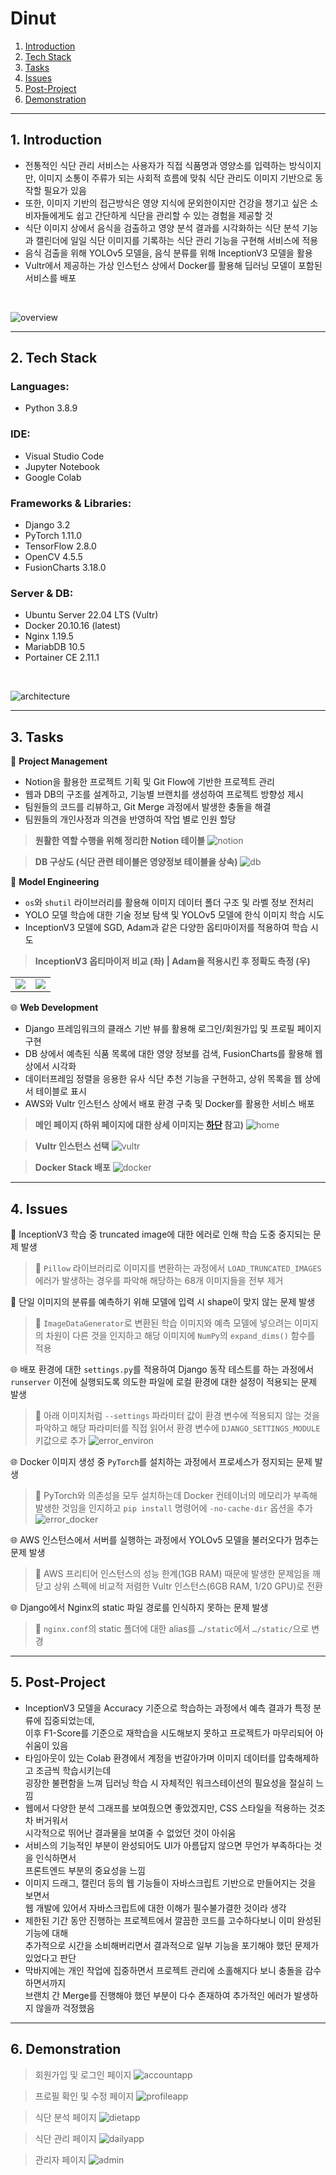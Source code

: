 # Dinut
1. [Introduction](#1-introduction)
2. [Tech Stack](#2-tech-stack)
3. [Tasks](#3-tasks)
4. [Issues](#4-issues)
5. [Post-Project](#5-post-project)
6. [Demonstration](#6-demonstration)

---

## 1. Introduction
- 전통적인 식단 관리 서비스는 사용자가 직접 식품명과 영양소를 입력하는 방식이지만,
이미지 소통이 주류가 되는 사회적 흐름에 맞춰 식단 관리도 이미지 기반으로 동작할 필요가 있음
- 또한, 이미지 기반의 접근방식은 영양 지식에 문외한이지만 건강을 챙기고 싶은 소비자들에게도
쉽고 간단하게 식단을 관리할 수 있는 경험을 제공할 것
- 식단 이미지 상에서 음식을 검출하고 영양 분석 결과를 시각화하는 식단 분석 기능과
캘린더에 일일 식단 이미지를 기록하는 식단 관리 기능을 구현해 서비스에 적용
- 음식 검출을 위해 YOLOv5 모델을, 음식 분류를 위해 InceptionV3 모델을 활용
- Vultr에서 제공하는 가상 인스턴스 상에서 Docker를 활용해 딥러닝 모델이 포함된 서비스를 배포

<br>

![overview](.images/04_dietapp.webp)

---

## 2. Tech Stack

### Languages:
- Python 3.8.9

### IDE:
- Visual Studio Code
- Jupyter Notebook
- Google Colab

### Frameworks & Libraries:
- Django 3.2
- PyTorch 1.11.0
- TensorFlow 2.8.0
- OpenCV 4.5.5
- FusionCharts 3.18.0

### Server & DB:
- Ubuntu Server 22.04 LTS (Vultr)
- Docker 20.10.16 (latest)
- Nginx 1.19.5
- MariabDB 10.5
- Portainer CE 2.11.1

<br>

![architecture](.images/architecture.png)

---

## 3. Tasks

🔑 **Project Management**

- Notion을 활용한 프로젝트 기획 및 Git Flow에 기반한 프로젝트 관리
- 웹과 DB의 구조를 설계하고, 기능별 브랜치를 생성하여 프로젝트 방향성 제시
- 팀원들의 코드를 리뷰하고, Git Merge 과정에서 발생한 충돌을 해결
- 팀원들의 개인사정과 의견을 반영하여 작업 별로 인원 할당

> **원활한 역할 수행을 위해 정리한 Notion 테이블**
![notion](.images/notion.png)

> **DB 구상도 (식단 관련 테이블은 영양정보 테이블을 상속)**
![db](.images/db.png)

🤖 **Model Engineering**

- `os`와 `shutil` 라이브러리를 활용해 이미지 데이터 폴더 구조 및 라벨 정보 전처리
- YOLO 모델 학습에 대한 기술 정보 탐색 및 YOLOv5 모델에 한식 이미지 학습 시도
- InceptionV3 모델에 SGD, Adam과 같은 다양한 옵티마이저를 적용하여 학습 시도

> **InceptionV3 옵티마이저 비교 (좌) | Adam을 적용시킨 후 정확도 측정 (우)**
<table align="center" style="border:hidden!important;">
<tr>
  <td>
    <img src=".images/adam_sgd_acc.jpg" />
  </td>
  <td>
    <img src=".images/adam_acc.jpg" />
  </td>
</tr>
</table>

🌐 **Web Development**

- Django 프레임워크의 클래스 기반 뷰를 활용해 로그인/회원가입 및 프로필 페이지 구현
- DB 상에서 예측된 식품 목록에 대한 영양 정보를 검색, FusionCharts를 활용해 웹 상에서 시각화
- 데이터프레임 정렬을 응용한 유사 식단 추천 기능을 구현하고, 상위 목록을 웹 상에서 테이블로 표시
- AWS와 Vultr 인스턴스 상에서 배포 환경 구축 및 Docker를 활용한 서비스 배포

> **메인 페이지 (하위 페이지에 대한 상세 이미지는 [하단](#6-demonstration) 참고)**
![home](.images/01_home.webp)

> **Vultr 인스턴스 선택**
![vultr](.images/vultr.png)

> **Docker Stack 배포**
![docker](.images/docker.png)

---

## 4. Issues

🤖 InceptionV3 학습 중 truncated image에 대한 에러로 인해 학습 도중 중지되는 문제 발생
> 🔧 `Pillow` 라이브러리로 이미지를 변환하는 과정에서 `LOAD_TRUNCATED_IMAGES` 에러가
발생하는 경우를 파악해 해당하는 68개 이미지들을 전부 제거

🤖 단일 이미지의 분류를 예측하기 위해 모델에 입력 시 shape이 맞지 않는 문제 발생
> 🔧 `ImageDataGenerator`로 변환된 학습 이미지와 예측 모델에 넣으려는 이미지의 차원이
다른 것을 인지하고 해당 이미지에 `NumPy`의 `expand_dims()` 함수를 적용

🌐 배포 환경에 대한 `settings.py`를 적용하여 Django 동작 테스트를 하는 과정에서
`runserver` 이전에 실행되도록 의도한 파일에 로컬 환경에 대한 설정이 적용되는 문제 발생
> 🔧 아래 이미지처럼 `--settings` 파라미터 값이 환경 변수에 적용되지 않는 것을 파악하고
해당 파라미터를 직접 읽어서 환경 변수에 `DJANGO_SETTINGS_MODULE` 키값으로 추가
![error_environ](.images/error_environ.jpg)

🌐 Docker 이미지 생성 중 `PyTorch`를 설치하는 과정에서 프로세스가 정지되는 문제 발생
> 🔧 PyTorch와 의존성을 모두 설치하는데 Docker 컨테이너의 메모리가 부족해 발생한 것임을
인지하고 `pip install` 명령어에 `-no-cache-dir` 옵션을 추가
![error_docker](.images/error_docker.png)

🌐 AWS 인스턴스에서 서버를 실행하는 과정에서 YOLOv5 모델을 불러오다가 멈추는 문제 발생
> 🔧 AWS 프리티어 인스턴스의 성능 한계(1GB RAM) 때문에 발생한 문제임을 깨닫고
상위 스펙에 비교적 저렴한 Vultr 인스턴스(6GB RAM, 1/20 GPU)로 전환

🌐 Django에서 Nginx의 static 파일 경로를 인식하지 못하는 문제 발생
> 🔧 `nginx.conf`의 static 폴더에 대한 alias를 `…/static`에서 `…/static/`으로 변경

---

## 5. Post-Project

- InceptionV3 모델을 Accuracy 기준으로 학습하는 과정에서 예측 결과가 특정 분류에 집중되었는데,   
이후 F1-Score를 기준으로 재학습을 시도해보지 못하고 프로젝트가 마무리되어 아쉬움이 있음
- 타임아웃이 있는 Colab 환경에서 계정을 번갈아가며 이미지 데이터를 압축해제하고 조금씩 학습시키는데   
굉장한 불편함을 느껴 딥러닝 학습 시 자체적인 워크스테이션의 필요성을 절실히 느낌
- 웹에서 다양한 분석 그래프를 보여줬으면 좋았겠지만, CSS 스타일을 적용하는 것조차 버거워서   
시각적으로 뛰어난 결과물을 보여줄 수 없었던 것이 아쉬움
- 서비스의 기능적인 부분이 완성되어도 UI가 아름답지 않으면 무언가 부족하다는 것을 인식하면서   
프론트엔드 부분의 중요성을 느낌
- 이미지 드래그, 캘린더 등의 웹 기능들이 자바스크립트 기반으로 만들어지는 것을 보면서   
웹 개발에 있어서 자바스크립트에 대한 이해가 필수불가결한 것이라 생각
- 제한된 기간 동안 진행하는 프로젝트에서 깔끔한 코드를 고수하다보니 이미 완성된 기능에 대해   
추가적으로 시간을 소비해버리면서 결과적으로 일부 기능을 포기해야 했던 문제가 있었다고 판단
- 막바지에는 개인 작업에 집중하면서 프로젝트 관리에 소홀해지다 보니 충돌을 감수하면서까지   
브랜치 간 Merge를 진행해야 했던 부분이 다수 존재하여 추가적인 에러가 발생하지 않을까 걱정했음

---

## 6. Demonstration

> 회원가입 및 로그인 페이지
![accountapp](.images/02_accountapp.webp)

> 프로필 확인 및 수정 페이지
![profileapp](.images/03_profileapp.webp)

> 식단 분석 페이지
![dietapp](.images/04_dietapp.webp)

> 식단 관리 페이지
![dailyapp](.images/05_dailyapp.webp)

> 관리자 페이지
![admin](.images/06_admin.webp)
